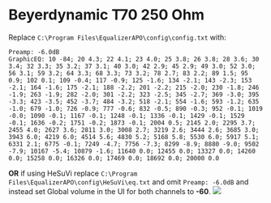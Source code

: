 # Beyerdynamic T70 250 Ohm
Replace `C:\Program Files\EqualizerAPO\config\config.txt` with:
```
Preamp: -6.0dB
GraphicEQ: 10 -84; 20 4.3; 22 4.1; 23 4.0; 25 3.8; 26 3.8; 28 3.6; 30 3.4; 32 3.3; 35 3.2; 37 3.1; 40 3.0; 42 2.9; 45 2.9; 49 3.0; 52 3.0; 56 3.1; 59 3.2; 64 3.3; 68 3.3; 73 3.2; 78 2.7; 83 2.2; 89 1.5; 95 0.9; 102 0.1; 109 -0.4; 117 -0.9; 125 -1.6; 134 -2.1; 143 -2.3; 153 -2.1; 164 -1.6; 175 -2.1; 188 -2.2; 201 -2.2; 215 -2.0; 230 -1.8; 246 -1.9; 263 -1.9; 282 -2.0; 301 -2.2; 323 -2.5; 345 -2.7; 369 -3.0; 395 -3.3; 423 -3.5; 452 -3.7; 484 -3.2; 518 -2.1; 554 -1.6; 593 -1.2; 635 -1.0; 679 -1.0; 726 -0.9; 777 -0.6; 832 -0.5; 890 -0.3; 952 -0.1; 1019 -0.0; 1090 -0.1; 1167 -0.1; 1248 -0.1; 1336 -0.1; 1429 -0.1; 1529 -0.1; 1636 -0.2; 1751 -0.2; 1873 -0.1; 2004 0.5; 2145 2.0; 2295 3.7; 2455 4.0; 2627 3.6; 2811 3.0; 3008 2.7; 3219 2.6; 3444 2.6; 3685 3.0; 3943 6.0; 4219 6.0; 4514 5.6; 4830 5.2; 5168 5.8; 5530 6.0; 5917 5.1; 6331 2.1; 6775 -0.1; 7249 -4.7; 7756 -7.3; 8299 -8.9; 8880 -9.0; 9502 -7.9; 10167 -5.4; 10879 -1.6; 11640 0.0; 12455 0.0; 13327 0.0; 14260 0.0; 15258 0.0; 16326 0.0; 17469 0.0; 18692 0.0; 20000 0.0
```
**OR** if using HeSuVi replace `C:\Program Files\EqualizerAPO\config\HeSuVi\eq.txt` and omit `Preamp: -6.0dB` and instead set Global volume in the UI for both channels to **-60**.
![](https://raw.githubusercontent.com/jaakkopasanen/AutoEq/master/results/Innerfidelity%202017/innerfidelity/onear/Beyerdynamic%20T70%20250%20Ohm/Beyerdynamic%20T70%20250%20Ohm.png)